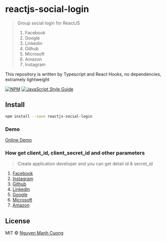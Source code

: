 # reactjs-social-login

> Group social login for ReactJS
>
> 1. Facebook
> 2. Google
> 3. Linkedin
> 4. Github
> 5. Microsoft
> 6. Amazon
> 7. Instagram

This repository is written by Typescript and React Hooks, no dependencies, extramely lightweight

[![NPM](https://img.shields.io/npm/v/reactjs-social-login.svg)](https://www.npmjs.com/package/reactjs-social-login) [![JavaScript Style Guide](https://img.shields.io/badge/code_style-standard-brightgreen.svg)](https://standardjs.com)

## Install

```bash
npm install --save reactjs-social-login
```

### Demo

[Online Demo](https://codesandbox.io/s/crazy-cartwright-yw79x)

### How get client_id, client_secret_id and other parameters

> Create application developer and you can get detail id & secret_id

1. [Facebook](https://developers.facebook.com/apps/)
2. [Instagram](https://developers.facebook.com/apps/)
3. [Github](https://github.com/settings/developers)
4. [Linkedin](https://www.linkedin.com/developers/apps/)
5. [Google](https://console.developers.google.com/apis/credentials)
6. [Microsoft](https://portal.azure.com/)
7. [Amazon](https://developer.amazon.com/loginwithamazon/console/site/lwa/overview.html)

## License

MIT © [Nguyen Manh Cuong ](https://github.com/cuongdevjs )
